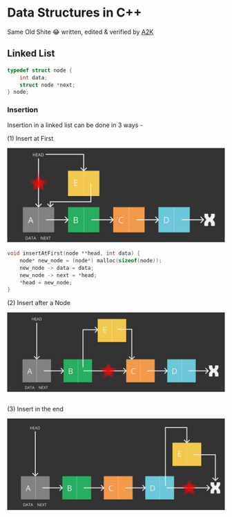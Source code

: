 # Data Structures in C++

Same Old Shite :joy: written, edited & verified by [A2K](https://github.com/deadcoder0904)

## Linked List

```cpp
typedef struct node {
	int data;
	struct node *next;
} node;
```

### Insertion

Insertion in a linked list can be done in 3 ways - 

<p class="warning">(1) Insert at First</p>

![linked-list-insertion-1](assets/img/linked-list-insertion-1.png)

```cpp
void insertAtFirst(node **head, int data) {
	node* new_node = (node*) malloc(sizeof(node));
	new_node -> data = data;
	new_node -> next = *head;
	*head = new_node;
}
```

<p class="tip">(2) Insert after a Node</p>

![linked-list-insertion-2](assets/img/linked-list-insertion-2.png)

```cpp

```

<p class="danger">(3) Insert in the end</p>

![linked-list-insertion-3](assets/img/linked-list-insertion-3.png)

```cpp

```
